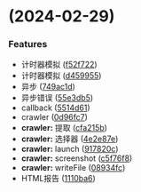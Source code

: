#  (2024-02-29)


### Features

* 计时器模拟 ([f52f722](https://github.com/bobolovecat/tool/commit/f52f72226fdbc1ff5a8cd7053b39edb8624d182b))
* 计时器模拟 ([d459955](https://github.com/bobolovecat/tool/commit/d4599555e8e68151e8e9fea3bfae8a16a930253d))
* 异步 ([749ac1d](https://github.com/bobolovecat/tool/commit/749ac1d78b335b357b9c22402c01b656c9462a9b))
* 异步错误 ([55e3db5](https://github.com/bobolovecat/tool/commit/55e3db5fc9190ee445ef60ad2f5774c97a232243))
* callback ([5514d61](https://github.com/bobolovecat/tool/commit/5514d6120dfa60fbc6722df964661e0eef41504b))
* crawler ([0d96fc7](https://github.com/bobolovecat/tool/commit/0d96fc7a258bad7387c4b2f3d9541d98dff9a3d5))
* **crawler:** 提取 ([cfa215b](https://github.com/bobolovecat/tool/commit/cfa215b2824c7c5c0e517878431f5c4a1ad9550d))
* **crawler:** 选择器 ([4e2e87e](https://github.com/bobolovecat/tool/commit/4e2e87e9a1bb391208446549fd9d004309c9b9be))
* **crawler:** launch ([917820c](https://github.com/bobolovecat/tool/commit/917820c66b183035e0455a93c05b9c7d1d64addc))
* **crawler:** screenshot ([c5f76f8](https://github.com/bobolovecat/tool/commit/c5f76f80ca9cc49a11cc3f5e5242b63e96d0e26c))
* **crawler:** writeFile ([08934fc](https://github.com/bobolovecat/tool/commit/08934fc22564c9deb3dc4fc4dc4ae3d8be0f898d))
* HTML报告 ([1110ba6](https://github.com/bobolovecat/tool/commit/1110ba65bea10cb19f1beb9f0f3281ae37ef994e))




